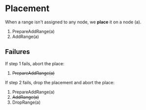 # Placement

When a range isn't assigned to any node, we **place** it on a node (a).

1. PrepareAddRange(a)
2. AddRange(a)

## Failures

If step 1 fails, abort the place:

1. <strike>PrepareAddRange(a)</strike>

If step 2 fails, drop the placement and abort the place:

1. PrepareAddRange(a)
2. <strike>AddRange(a)</strike>
3. DropRange(a)
